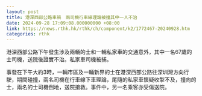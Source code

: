 ```yaml
---
layout: post
title: 港深西部公路車禍　兩司機行車線理論被撞其中一人不治
date: 2024-09-28 17:09:08.000000000 +08:00
link: https://news.rthk.hk/rthk/ch/component/k2/1772467-20240928.htm
categories: rthk
---
```


港深西部公路下午發生涉及兩輛的士和一輛私家車的交通意外，其中一名67歲的士司機，送院後證實不治。私家車司機被捕。

事發在下午大約3時，一輛市區及一輛新界的士在港深西部公路往深圳灣方向行駛，期間碰撞，兩名司機在行車線下車理論，尾隨的私家車懷疑收掣不及，撞向的士，兩名的士司機倒地，送院搶救。事件中，另一名乘客亦受傷送院。
